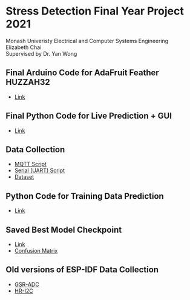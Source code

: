 # Stress Detection Final Year Project 2021
Monash Univeristy Electrical and Computer Systems Engineering\
Elizabeth Chai\
Supervised by Dr. Yan Wong

## Final Arduino Code for AdaFruit Feather HUZZAH32

* [Link](https://github.com/LizChai/Stress_Detection_FYP/blob/main/arduinoIDE/StressRecording/StressRecording.ino)


## Final Python Code for Live Prediction + GUI

* [Link](https://github.com/LizChai/Stress_Detection_FYP/blob/main/python_scripts/predicting_live_hrv_sc.ipynb)


## Data Collection

* [MQTT Script](https://github.com/LizChai/Stress_Detection_FYP/blob/main/python_scripts/recording_mqtt.ipynb)
* [Serial (UART) Script](https://github.com/LizChai/Stress_Detection_FYP/blob/main/python_scripts/recording_serial.ipynb)
* [Dataset](https://github.com/LizChai/Stress_Detection_FYP/tree/main/python_scripts)


## Python Code for Training Data Prediction

* [Link](https://github.com/LizChai/Stress_Detection_FYP/blob/main/python_scripts/training_hrv_sc.ipynb)


## Saved Best Model Checkpoint

* [Link](https://github.com/LizChai/Stress_Detection_FYP/blob/main/python_scripts/knn_model_hrv_sc_best.sav)
* [Confusion Matrix](https://github.com/LizChai/Stress_Detection_FYP/blob/main/python_scripts/knn_5_distance_best.png)


## Old versions of ESP-IDF Data Collection

* [GSR-ADC](https://github.com/LizChai/Stress_Detection_FYP/tree/main/hello_world)
* [HR-I2C](https://github.com/LizChai/Stress_Detection_FYP/tree/main/i2c_self_test)
